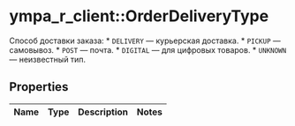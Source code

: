 # ympa_r_client::OrderDeliveryType

Способ доставки заказа:  * `DELIVERY` — курьерская доставка.  * `PICKUP` — самовывоз.  * `POST` — почта.  * `DIGITAL` — для цифровых товаров.  * `UNKNOWN` — неизвестный тип. 

## Properties
Name | Type | Description | Notes
------------ | ------------- | ------------- | -------------


